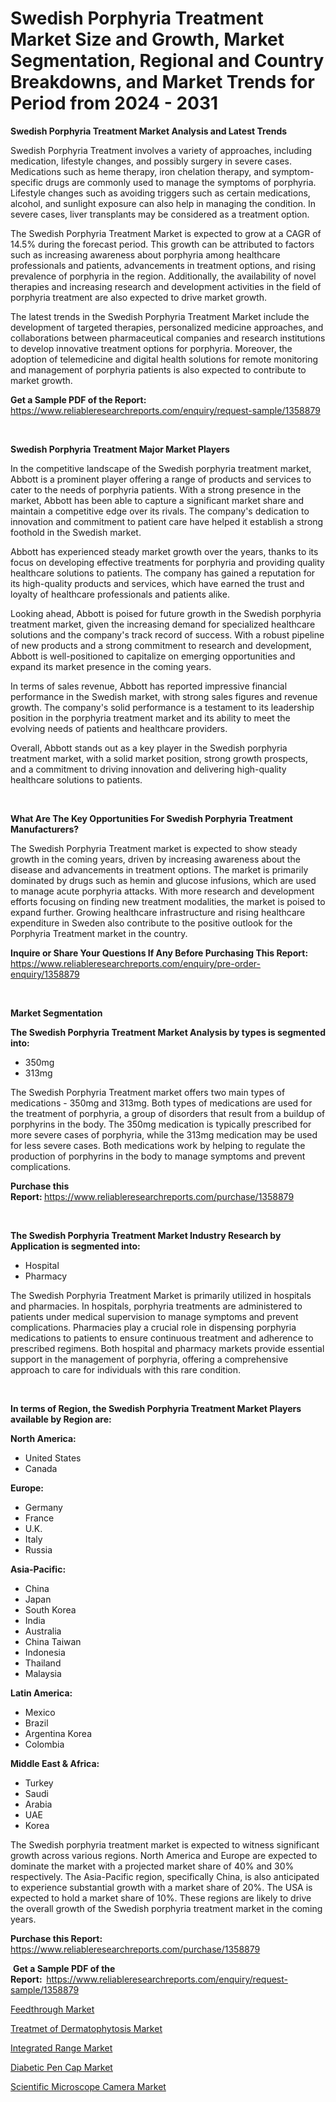 <p><h1>Swedish Porphyria Treatment Market Size and Growth, Market Segmentation, Regional and Country Breakdowns, and Market Trends for Period from 2024 -  2031</h1></p><p><strong>Swedish Porphyria Treatment Market Analysis and Latest Trends</strong></p>
<p><p>Swedish Porphyria Treatment involves a variety of approaches, including medication, lifestyle changes, and possibly surgery in severe cases. Medications such as heme therapy, iron chelation therapy, and symptom-specific drugs are commonly used to manage the symptoms of porphyria. Lifestyle changes such as avoiding triggers such as certain medications, alcohol, and sunlight exposure can also help in managing the condition. In severe cases, liver transplants may be considered as a treatment option.</p><p>The Swedish Porphyria Treatment Market is expected to grow at a CAGR of 14.5% during the forecast period. This growth can be attributed to factors such as increasing awareness about porphyria among healthcare professionals and patients, advancements in treatment options, and rising prevalence of porphyria in the region. Additionally, the availability of novel therapies and increasing research and development activities in the field of porphyria treatment are also expected to drive market growth.</p><p>The latest trends in the Swedish Porphyria Treatment Market include the development of targeted therapies, personalized medicine approaches, and collaborations between pharmaceutical companies and research institutions to develop innovative treatment options for porphyria. Moreover, the adoption of telemedicine and digital health solutions for remote monitoring and management of porphyria patients is also expected to contribute to market growth.</p></p>
<p><strong>Get a Sample PDF of the Report:&nbsp;</strong> <a href="https://www.reliableresearchreports.com/enquiry/request-sample/1358879">https://www.reliableresearchreports.com/enquiry/request-sample/1358879</a></p>
<p>&nbsp;</p>
<p><strong>Swedish Porphyria Treatment Major Market Players</strong></p>
<p><p>In the competitive landscape of the Swedish porphyria treatment market, Abbott is a prominent player offering a range of products and services to cater to the needs of porphyria patients. With a strong presence in the market, Abbott has been able to capture a significant market share and maintain a competitive edge over its rivals. The company's dedication to innovation and commitment to patient care have helped it establish a strong foothold in the Swedish market.</p><p>Abbott has experienced steady market growth over the years, thanks to its focus on developing effective treatments for porphyria and providing quality healthcare solutions to patients. The company has gained a reputation for its high-quality products and services, which have earned the trust and loyalty of healthcare professionals and patients alike.</p><p>Looking ahead, Abbott is poised for future growth in the Swedish porphyria treatment market, given the increasing demand for specialized healthcare solutions and the company's track record of success. With a robust pipeline of new products and a strong commitment to research and development, Abbott is well-positioned to capitalize on emerging opportunities and expand its market presence in the coming years.</p><p>In terms of sales revenue, Abbott has reported impressive financial performance in the Swedish market, with strong sales figures and revenue growth. The company's solid performance is a testament to its leadership position in the porphyria treatment market and its ability to meet the evolving needs of patients and healthcare providers.</p><p>Overall, Abbott stands out as a key player in the Swedish porphyria treatment market, with a solid market position, strong growth prospects, and a commitment to driving innovation and delivering high-quality healthcare solutions to patients.</p></p>
<p>&nbsp;</p>
<p><strong>What Are The Key Opportunities For Swedish Porphyria Treatment Manufacturers?</strong></p>
<p><p>The Swedish Porphyria Treatment market is expected to show steady growth in the coming years, driven by increasing awareness about the disease and advancements in treatment options. The market is primarily dominated by drugs such as hemin and glucose infusions, which are used to manage acute porphyria attacks. With more research and development efforts focusing on finding new treatment modalities, the market is poised to expand further. Growing healthcare infrastructure and rising healthcare expenditure in Sweden also contribute to the positive outlook for the Porphyria Treatment market in the country.</p></p>
<p><strong>Inquire or Share Your Questions If Any Before Purchasing This Report:</strong> <a href="https://www.reliableresearchreports.com/enquiry/pre-order-enquiry/1358879">https://www.reliableresearchreports.com/enquiry/pre-order-enquiry/1358879</a></p>
<p>&nbsp;</p>
<p><strong>Market Segmentation</strong></p>
<p><strong>The Swedish Porphyria Treatment Market Analysis by types is segmented into:</strong></p>
<p><ul><li>350mg</li><li>313mg</li></ul></p>
<p><p>The Swedish Porphyria Treatment market offers two main types of medications - 350mg and 313mg. Both types of medications are used for the treatment of porphyria, a group of disorders that result from a buildup of porphyrins in the body. The 350mg medication is typically prescribed for more severe cases of porphyria, while the 313mg medication may be used for less severe cases. Both medications work by helping to regulate the production of porphyrins in the body to manage symptoms and prevent complications.</p></p>
<p><strong>Purchase this Report:&nbsp;</strong><a href="https://www.reliableresearchreports.com/purchase/1358879">https://www.reliableresearchreports.com/purchase/1358879</a></p>
<p>&nbsp;</p>
<p><strong>The Swedish Porphyria Treatment Market Industry Research by Application is segmented into:</strong></p>
<p><ul><li>Hospital</li><li>Pharmacy</li></ul></p>
<p><p>The Swedish Porphyria Treatment Market is primarily utilized in hospitals and pharmacies. In hospitals, porphyria treatments are administered to patients under medical supervision to manage symptoms and prevent complications. Pharmacies play a crucial role in dispensing porphyria medications to patients to ensure continuous treatment and adherence to prescribed regimens. Both hospital and pharmacy markets provide essential support in the management of porphyria, offering a comprehensive approach to care for individuals with this rare condition.</p></p>
<p>&nbsp;</p>
<p><strong>In terms of Region, the Swedish Porphyria Treatment Market Players available by Region are:</strong></p>
<p>
    <p> <strong> North America: </strong>
        <ul>
            <li>United States</li>
            <li>Canada</li>
        </ul>
        </p> 
    <p> <strong> Europe: </strong>
        <ul>
            <li>Germany</li>
            <li>France</li>
            <li>U.K.</li>
            <li>Italy</li>
            <li>Russia</li>
        </ul>
        </p> 
    <p> <strong> Asia-Pacific: </strong>
        <ul>
            <li>China</li>
            <li>Japan</li>
            <li>South Korea</li>
            <li>India</li>
            <li>Australia</li>
            <li>China Taiwan</li>
            <li>Indonesia</li>
            <li>Thailand</li>
            <li>Malaysia</li>
        </ul>
        </p> 
    <p> <strong> Latin America: </strong>
        <ul>
            <li>Mexico</li>
            <li>Brazil</li>
            <li>Argentina Korea</li>
            <li>Colombia</li>
        </ul>
        </p> 
    <p> <strong> Middle East & Africa: </strong>
        <ul>
            <li>Turkey</li>
            <li>Saudi</li>
            <li>Arabia</li>
            <li>UAE</li>
            <li>Korea</li>
        </ul>
    </p>
    </p>
<p><p>The Swedish porphyria treatment market is expected to witness significant growth across various regions. North America and Europe are expected to dominate the market with a projected market share of 40% and 30% respectively. The Asia-Pacific region, specifically China, is also anticipated to experience substantial growth with a market share of 20%. The USA is expected to hold a market share of 10%. These regions are likely to drive the overall growth of the Swedish porphyria treatment market in the coming years.</p></p>
<p><strong>Purchase this Report: </strong><a href="https://www.reliableresearchreports.com/purchase/1358879">https://www.reliableresearchreports.com/purchase/1358879</a></p>
<p>&nbsp;<strong>Get a Sample PDF of the Report:&nbsp;&nbsp;</strong><a href="https://www.reliableresearchreports.com/enquiry/request-sample/1358879">https://www.reliableresearchreports.com/enquiry/request-sample/1358879</a></p>
<p><strong></strong></p>
<p><p><a href="https://medium.com/p/e93db4049995/edit">Feedthrough Market</a></p><p><a href="https://github.com/castoriffic/Market-Research-Report-List-3/blob/main/treatmet-of-dermatophytosis-market.md">Treatmet of Dermatophytosis Market</a></p><p><a href="https://medium.com/p/ad0260287203/edit">Integrated Range Market</a></p><p><a href="https://github.com/aashishrp02/Market-Research-Report-List-2/blob/main/diabetic-pen-cap-market.md">Diabetic Pen Cap Market</a></p><p><a href="https://medium.com/p/c058de0f681a/edit">Scientific Microscope Camera Market</a></p></p>